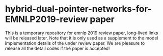 # hybrid-dual-pointer-networks-for-EMNLP2019-review paper
This is a temporary repository for emnlp 2019 review paper, long-lived links will be released later.
Note that it is only used as a supplement to the model implementation details of the under review paper.
We are pleasure to release all the detail codes if the paper is accepted!
